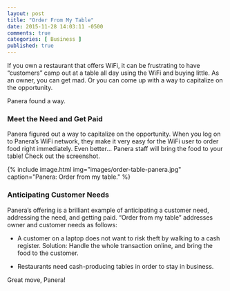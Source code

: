 ```yaml
---
layout: post
title: "Order From My Table"
date: 2015-11-28 14:03:11 -0500
comments: true
categories: [ Business ]
published: true
---
```

If you own a restaurant that offers WiFi, it can be frustrating to have “customers” camp out at a table all day using the WiFi and buying little. As an owner, you can get mad. Or you can come up with a way to capitalize on the opportunity.

Panera found a way.

<!--more-->

### Meet the Need and Get Paid

Panera figured out a way to capitalize on the opportunity. When you log on to Panera’s WiFi network, they make it very easy for the WiFi user to order food right immediately. Even better… Panera staff will bring the food to your table! Check out the screenshot.

{% include image.html img="images/order-table-panera.jpg" caption="Panera: Order from my table." %} 

### Anticipating Customer Needs

Panera’s offering is a brilliant example of anticipating a customer need, addressing the need, and getting paid. “Order from my table” addresses owner and customer needs as follows:

* A customer on a laptop does not want to risk theft by walking to a cash register. Solution: Handle the whole transaction online, and bring the food to the customer.

* Restaurants need cash-producing tables in order to stay in business.

Great move, Panera!

